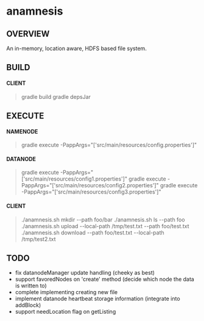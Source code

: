 # anamnesis
## OVERVIEW
An in-memory, location aware, HDFS based file system.

## BUILD
#### CLIENT
> gradle build
> gradle depsJar

## EXECUTE
#### NAMENODE
> gradle execute -PappArgs="['src/main/resources/config.properties']"
#### DATANODE
> gradle execute -PappArgs="['src/main/resources/config1.properties']"
> gradle execute -PappArgs="['src/main/resources/config2.properties']"
> gradle execute -PappArgs="['src/main/resources/config3.properties']"
#### CLIENT
> ./anamnesis.sh mkdir --path foo/bar
> ./anamnesis.sh ls --path foo
> ./anamnesis.sh upload --local-path /tmp/test.txt --path foo/test.txt
> ./anamnesis.sh download --path foo/test.txt --local-path /tmp/test2.txt

## TODO
- fix datanodeManager update handling (cheeky as best)
- support favoredNodes on 'create' method (decide which node the data is written to)
- complete implementing creating new file
- implement datanode heartbeat storage information (integrate into addBlock)
- support needLocation flag on getListing
